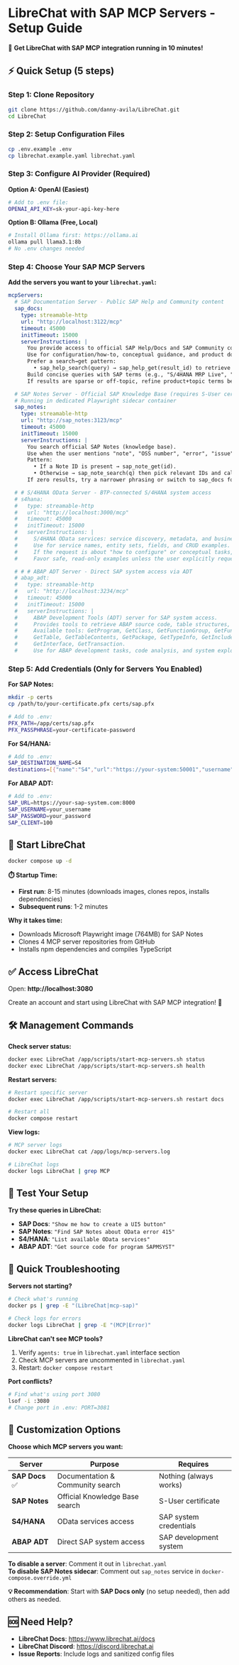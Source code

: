 # LibreChat with SAP MCP Servers - Setup Guide

🚀 **Get LibreChat with SAP MCP integration running in 10 minutes!**

## ⚡ Quick Setup (5 steps)

### Step 1: Clone Repository
```bash
git clone https://github.com/danny-avila/LibreChat.git
cd LibreChat
```

### Step 2: Setup Configuration Files
```bash
cp .env.example .env
cp librechat.example.yaml librechat.yaml
```

### Step 3: Configure AI Provider (Required)

**Option A: OpenAI (Easiest)**
```bash
# Add to .env file:
OPENAI_API_KEY=sk-your-api-key-here
```

**Option B: Ollama (Free, Local)**
```bash
# Install Ollama first: https://ollama.ai
ollama pull llama3.1:8b
# No .env changes needed
```

### Step 4: Choose Your SAP MCP Servers

**Add the servers you want to your `librechat.yaml`:**

```yaml
mcpServers:
  # SAP Documentation Server - Public SAP Help and Community content
  sap_docs:
    type: streamable-http
    url: "http://localhost:3122/mcp"
    timeout: 45000
    initTimeout: 15000
    serverInstructions: |
      You provide access to official SAP Help/Docs and SAP Community content.
      Use for configuration/how-to, conceptual guidance, and product docs (UI5, CAP, ABAP).
      Prefer a search→get pattern:
        • sap_help_search(query) → sap_help_get(result_id) to retrieve full content.
      Build concise queries with SAP terms (e.g., "S/4HANA MRP Live", "sap.m.Button properties").
      If results are sparse or off-topic, refine product+topic terms before switching servers.

  # SAP Notes Server - Official SAP Knowledge Base (requires S-User certificate)
  # Running in dedicated Playwright sidecar container
  sap_notes:
    type: streamable-http
    url: "http://sap_notes:3123/mcp"
    timeout: 45000
    initTimeout: 15000
    serverInstructions: |
      You search official SAP Notes (knowledge base).
      Use when the user mentions "note", "OSS number", "error", "issue", "fix", or a 6-8 digit Note ID.
      Pattern:
        • If a Note ID is present → sap_note_get(id).
        • Otherwise → sap_note_search(q) then pick relevant IDs and call sap_note_get.
      If zero results, try a narrower phrasing or switch to sap_docs for conceptual guidance.

  # # S/4HANA OData Server - BTP-connected S/4HANA system access
  # s4hana:
  #   type: streamable-http
  #   url: "http://localhost:3000/mcp"
  #   timeout: 45000
  #   initTimeout: 15000
  #   serverInstructions: |
  #     S/4HANA OData services: service discovery, metadata, and business object access (e.g., Business Partner, Sales Order).
  #     Use for service names, entity sets, fields, and CRUD examples.
  #     If the request is about "how to configure" or conceptual tasks, prefer sap_docs first.
  #     Favor safe, read-only examples unless the user explicitly requests write operations.

  # # # ABAP ADT Server - Direct SAP system access via ADT
  # abap_adt:
  #   type: streamable-http
  #   url: "http://localhost:3234/mcp"
  #   timeout: 45000
  #   initTimeout: 15000
  #   serverInstructions: |
  #     ABAP Development Tools (ADT) server for SAP system access.
  #     Provides tools to retrieve ABAP source code, table structures, and development objects.
  #     Available tools: GetProgram, GetClass, GetFunctionGroup, GetFunction, GetStructure, 
  #     GetTable, GetTableContents, GetPackage, GetTypeInfo, GetInclude, SearchObject, 
  #     GetInterface, GetTransaction.
  #     Use for ABAP development tasks, code analysis, and system exploration.
```

### Step 5: Add Credentials (Only for Servers You Enabled)

**For SAP Notes:**
```bash
mkdir -p certs
cp /path/to/your-certificate.pfx certs/sap.pfx

# Add to .env:
PFX_PATH=/app/certs/sap.pfx
PFX_PASSPHRASE=your-certificate-password
```

**For S4/HANA:**
```bash
# Add to .env:
SAP_DESTINATION_NAME=S4
destinations=[{"name":"S4","url":"https://your-system:50001","username":"user","password":"pass"}]
```

**For ABAP ADT:**
```bash
# Add to .env:
SAP_URL=https://your-sap-system.com:8000
SAP_USERNAME=your_username
SAP_PASSWORD=your_password  
SAP_CLIENT=100
```

## 🚀 Start LibreChat

```bash
docker compose up -d
```

**⏱️ Startup Time:**
- **First run**: 8-15 minutes (downloads images, clones repos, installs dependencies)
- **Subsequent runs**: 1-2 minutes

**Why it takes time:**
- Downloads Microsoft Playwright image (764MB) for SAP Notes
- Clones 4 MCP server repositories from GitHub
- Installs npm dependencies and compiles TypeScript

## ✅ Access LibreChat

Open: **http://localhost:3080**

Create an account and start using LibreChat with SAP MCP integration! 🎉

## 🛠️ **Management Commands**

**Check server status:**
```bash
docker exec LibreChat /app/scripts/start-mcp-servers.sh status
docker exec LibreChat /app/scripts/start-mcp-servers.sh health
```

**Restart servers:**
```bash
# Restart specific server
docker exec LibreChat /app/scripts/start-mcp-servers.sh restart docs

# Restart all
docker compose restart
```

**View logs:**
```bash
# MCP server logs
docker exec LibreChat cat /app/logs/mcp-servers.log

# LibreChat logs
docker logs LibreChat | grep MCP
```

## 🧪 **Test Your Setup**

**Try these queries in LibreChat:**

- **SAP Docs**: `"Show me how to create a UI5 button"`
- **SAP Notes**: `"Find SAP Notes about OData error 415"`  
- **S4/HANA**: `"List available OData services"`
- **ABAP ADT**: `"Get source code for program SAPMSYST"`

## 🐛 **Quick Troubleshooting**

**Servers not starting?**
```bash
# Check what's running
docker ps | grep -E "(LibreChat|mcp-sap)"

# Check logs for errors
docker logs LibreChat | grep -E "(MCP|Error)"
```

**LibreChat can't see MCP tools?**
1. Verify `agents: true` in `librechat.yaml` interface section
2. Check MCP servers are uncommented in `librechat.yaml`
3. Restart: `docker compose restart`

**Port conflicts?**
```bash
# Find what's using port 3080
lsof -i :3080
# Change port in .env: PORT=3081
```

## 🔧 **Customization Options**

**Choose which MCP servers you want:**

| Server | Purpose | Requires |
|--------|---------|----------|
| **SAP Docs** ✅ | Documentation & Community search | Nothing (always works) |
| **SAP Notes** | Official Knowledge Base search | S-User certificate |
| **S4/HANA** | OData services access | SAP system credentials |
| **ABAP ADT** | Direct SAP system access | SAP development system |

**To disable a server**: Comment it out in `librechat.yaml`  
**To disable SAP Notes sidecar**: Comment out `sap_notes` service in `docker-compose.override.yml`

**💡 Recommendation**: Start with **SAP Docs only** (no setup needed), then add others as needed.

## 🆘 **Need Help?**

- **LibreChat Docs**: https://www.librechat.ai/docs
- **LibreChat Discord**: https://discord.librechat.ai
- **Issue Reports**: Include logs and sanitized config files
